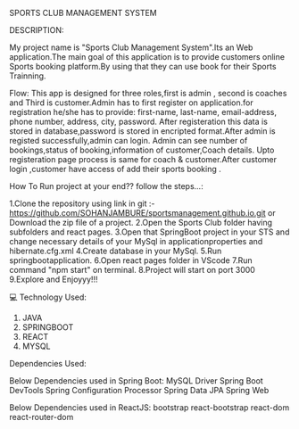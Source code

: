 SPORTS CLUB MANAGEMENT SYSTEM 
                                    
DESCRIPTION:

My project name is "Sports Club Management System".Its an Web application.The main goal of this application is to provide customers online Sports booking platform.By using that they can use book for their Sports Trainning.

Flow:
This app is designed for three  roles,first is admin , second is coaches and Third is customer.Admin has to first register on application.for registration he/she has to provide:
first-name,
last-name,
email-address,
phone number,
address,
city,
password.
After registeration this data is stored in database,password is stored in encripted format.After admin is registed successfully,admin can login.
Admin can see number of bookings,status of booking,information of customer,Coach details.
Upto registeration page process is same for coach & customer.After customer login ,customer have access of add their sports booking .

 
                            
                            
How To Run project at your end?? follow the steps...:


1.Clone the repository using link in git :- https://github.com/SOHANJAMBURE/sportsmanagement.github.io.git or
   Download the zip file of a project.
2.Open the Sports Club folder having subfolders  and react pages.
3.Open that SpringBoot project in your STS and change necessary details of your MySql in applicationproperties and hibernate.cfg.xml
4.Create database in your MySql.
5.Run springbootapplication.
6.Open react pages folder in VScode
7.Run command "npm start" on terminal.
8.Project will start on port 3000
9.Explore and Enjoyyy!!!

💻 Technology Used:
 1. JAVA
 2. SPRINGBOOT
 3. REACT 
 4. MYSQL               
                 
Dependencies Used:


Below Dependencies used in Spring Boot:
MySQL Driver
Spring Boot DevTools
Spring Configuration Processor
Spring Data JPA
Spring Web


Below Dependencies used in ReactJS:
bootstrap
react-bootstrap
react-dom
react-router-dom

